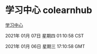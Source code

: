 # 学习中心 colearnhub
[学习中心](http://58.48.55.167:56308/colearnhub/)

2021年 01月 07日 星期四 01:10:58 CST

2021年 01月 06日 星期三 17:10:58 GMT
